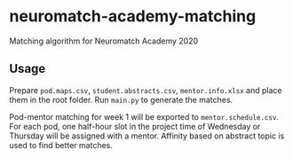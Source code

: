 # neuromatch-academy-matching
Matching algorithm for Neuromatch Academy 2020

 
## Usage
Prepare `pod.maps.csv`, `student.abstracts.csv`, `mentor.info.xlsx` and place them in the root folder.
Run `main.py` to generate the matches.

Pod-mentor matching for week 1 will be exported to `mentor.schedule.csv`. For each pod, one half-hour slot in the project time of Wednesday or Thursday will be assigned with a mentor. Affinity based on abstract topic is used to find better matches.
